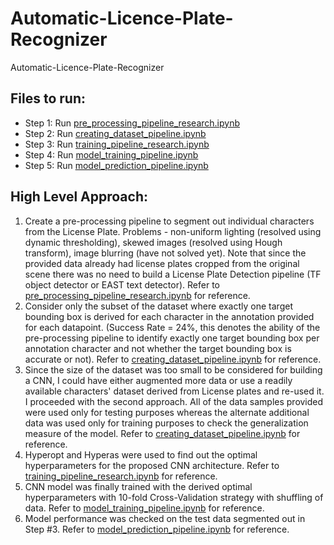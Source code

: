 # Automatic-Licence-Plate-Recognizer
Automatic-Licence-Plate-Recognizer

## Files to run:
- Step 1: Run [pre_processing_pipeline_research.ipynb](https://github.com/indranildchandra/Automatic-Licence-Plate-Recognizer/blob/main/pre_processing_pipeline_research.ipynb)
- Step 2: Run [creating_dataset_pipeline.ipynb](https://github.com/indranildchandra/Automatic-Licence-Plate-Recognizer/blob/main/creating_dataset_pipeline.ipynb)
- Step 3: Run [training_pipeline_research.ipynb](https://github.com/indranildchandra/Automatic-Licence-Plate-Recognizer/blob/main/training_pipeline_research.ipynb)
- Step 4: Run [model_training_pipeline.ipynb](https://github.com/indranildchandra/Automatic-Licence-Plate-Recognizer/blob/main/model_training_pipeline.ipynb)
- Step 5: Run [model_prediction_pipeline.ipynb](https://github.com/indranildchandra/Automatic-Licence-Plate-Recognizer/blob/main/model_prediction_pipeline.ipynb)

## High Level Approach:
1. Create a pre-processing pipeline to segment out individual characters from the License Plate. Problems - non-uniform lighting (resolved using dynamic thresholding), skewed images (resolved using Hough transform), image blurring (have not solved yet). Note that since the provided data already had license plates cropped from the original scene there was no need to build a License Plate Detection pipeline (TF object detector or EAST text detector). Refer to [pre_processing_pipeline_research.ipynb](https://github.com/indranildchandra/Automatic-Licence-Plate-Recognizer/blob/main/pre_processing_pipeline_research.ipynb) for reference.
2. Consider only the subset of the dataset where exactly one target bounding box is derived for each character in the annotation provided for each datapoint. (Success Rate = 24%, this denotes the ability of the pre-processing pipeline to identify exactly one target bounding box per annotation character and not whether the target bounding box is accurate or not). Refer to [creating_dataset_pipeline.ipynb](https://github.com/indranildchandra/Automatic-Licence-Plate-Recognizer/blob/main/creating_dataset_pipeline.ipynb) for reference.
3. Since the size of the dataset was too small to be considered for building a CNN, I could have either augmented more data or use a readily available characters' dataset derived from License plates and re-used it. I proceeded with the second approach. All of the data samples provided were used only for testing purposes whereas the alternate additional data was used only for training purposes to check the generalization measure of the model. Refer to [creating_dataset_pipeline.ipynb](https://github.com/indranildchandra/Automatic-Licence-Plate-Recognizer/blob/main/creating_dataset_pipeline.ipynb) for reference.
4. Hyperopt and Hyperas were used to find out the optimal hyperparameters for the proposed CNN architecture. Refer to [training_pipeline_research.ipynb](https://github.com/indranildchandra/Automatic-Licence-Plate-Recognizer/blob/main/training_pipeline_research.ipynb) for reference.
5. CNN model was finally trained with the derived optimal hyperparameters with 10-fold Cross-Validation strategy with shuffling of data. Refer to [model_training_pipeline.ipynb](https://github.com/indranildchandra/Automatic-Licence-Plate-Recognizer/blob/main/model_training_pipeline.ipynb) for reference.
6. Model performance was checked on the test data segmented out in Step #3. Refer to [model_prediction_pipeline.ipynb](https://github.com/indranildchandra/Automatic-Licence-Plate-Recognizer/blob/main/model_prediction_pipeline.ipynb) for reference.
